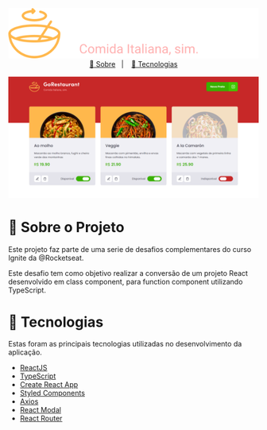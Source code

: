 <div align='center'>
  <img src='.github/logo.svg' alt='Logo do projeto NLW Copa'/>
</div>

<div align='center'>
  <a href='#about'>📖 Sobre</a>&nbsp;&nbsp;&nbsp;|&nbsp;&nbsp;&nbsp;
  <a href='#technologies'>🔩 Tecnologias</a>
</div>

</br>

<div align="center">
  <img src=".github/cover.png" alt="Capa do projeto NLW Copa" width="780px" />
</div>

<a id="about"></a>

# 📖 Sobre o Projeto

Este projeto faz parte de uma serie de desafios complementares do curso Ignite da @Rocketseat.

Este desafio tem como objetivo realizar a conversão de um projeto React desenvolvido em class component, para function component utilizando TypeScript.

<a id="technologies"></a>

# 🔩 Tecnologias

Estas foram as principais tecnologias utilizadas no desenvolvimento da aplicação.

- [ReactJS](https://pt-br.reactjs.org/)
- [TypeScript](https://www.typescriptlang.org/)
- [Create React App](https://create-react-app.dev/)
- [Styled Components](https://styled-components.com/)
- [Axios](https://axios-http.com/ptbr/)
- [React Modal](https://reactcommunity.org/react-modal/)
- [React Router](https://reactrouter.com/en/main)

